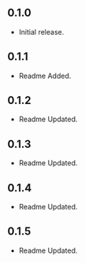 ## 0.1.0

* Initial release.

## 0.1.1

* Readme Added.

## 0.1.2

* Readme Updated.

## 0.1.3

* Readme Updated.

## 0.1.4

* Readme Updated.

## 0.1.5

* Readme Updated.